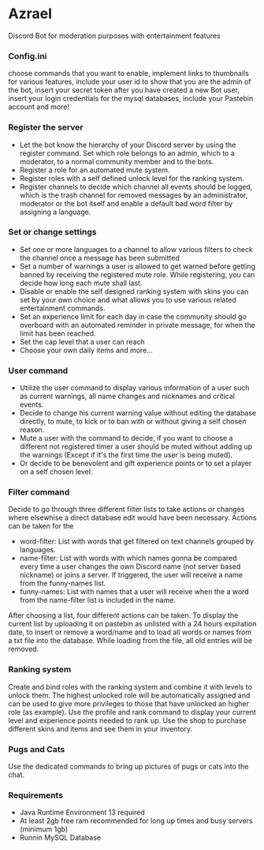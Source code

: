 # Azrael
Discord Bot for moderation purposes with entertainment features

### Config.ini
choose commands that you want to enable, implement links to thumbnails for various features, include your user id to show that you are the admin of the bot, insert your secret token after you have created a new Bot user, insert your login credentials for the mysql databases, include your Pastebin account and more!

### Register the server
- Let the bot know the hierarchy of your Discord server by using the register command. Set which role belongs to an admin, which to a moderator, to a normal community member and to the bots.
- Register a role for an automated mute system.
- Register roles with a self defined unlock level for the ranking system.
- Register channels to decide which channel all events should be logged, which is the trash channel for removed messages by an administrator, moderator or the bot itself and enable a default bad word filter by assigning a language.

### Set or change settings
- Set one or more languages to a channel to allow various filters to check the channel once a message has been submitted
- Set a number of warnings a user is allowed to get warned before getting banned by receiving the registered mute role. While registering, you can decide how long each mute shall last.
- Disable or enable the self designed ranking system with skins you can set by your own choice and what allows you to use various related entertainment commands.
- Set an experience limit for each day in case the community should go overboard with an automated reminder in private message, for when the limit has been reached.
- Set the cap level that a user can reach
- Choose your own daily items and more...

### User command
- Utilize the user command to display various information of a user such as current warnings, all name changes and nicknames and critical events.
- Decide to change his current warning value without editing the database directly, to mute, to kick or to ban with or without giving a self chosen reason.
- Mute a user with the command to decide, if you want to choose a different not registered timer a user should be muted without adding up the warnings (Except if it's the first time the user is being muted).
- Or decide to be benevolent and gift experience points or to set a player on a self chosen level. 

### Filter command
Decide to go through three different filter lists to take actions or changes where elsewhise a direct database edit would have been necessary.
Actions can be taken for the
- word-filter: List with words that get filtered on text channels grouped by languages.
- name-filter: List with words with which names gonna be compared every time a user changes the own Discord name (not server based nickname) or joins a server. If triggered, the user will receive a name from the funny-names list.
- funny-names: List with names that a user will receive when the a word from the name-filter list is included in the name.

After choosing a list, four different actions can be taken. To display the current list by uploading it on pastebin as unlisted with a 24 hours expiration date, to insert or remove a word/name and to load all words or names from a txt file into the database. While loading from the file, all old entries will be removed.

### Ranking system
Create and bind roles with the ranking system and combine it with levels to unlock them. The highest unlocked role will be automatically assigned and can be used to give more privileges to those that have unlocked an higher role (as example). Use the profile and rank command to display your current level and experience points needed to rank up. Use the shop to purchase different skins and items and see them in your inventory. 

### Pugs and Cats
Use the dedicated commands to bring up pictures of pugs or cats into the chat.

### Requirements
- Java Runtime Environment 13 required
- At least 2gb free ram recommended for long up times and busy servers (minimum 1gb)
- Runnin MySQL Database
